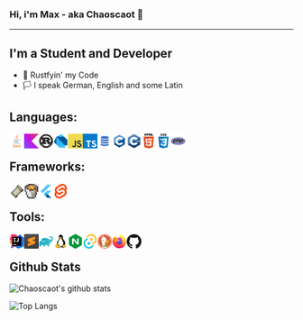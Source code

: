 ### Hi, i'm Max - aka Chaoscaot 👋

---

## I'm a Student and Developer

- 🌱 Rustfyin' my Code
- 🏳 I speak German, English and some Latin

## Languages:

 <img align="left" alt="Java" width="26px" src="https://raw.githubusercontent.com/github/explore/main/topics/java/java.png" /> 
 <img align="left" alt="Kotlin" width="26px" src="https://raw.githubusercontent.com/github/explore/main/topics/kotlin/kotlin.png" /> 
 <img align="left" alt="Rust" width="26px" src="https://raw.githubusercontent.com/github/explore/main/topics/rust/rust.png" /> 
 <img align="left" alt="Dart" width="26px" src="https://raw.githubusercontent.com/github/explore/main/topics/dart/dart.png" /> 
 <img align="left" alt="javascript" width="26px" src="https://raw.githubusercontent.com/github/explore/main/topics/javascript/javascript.png" /> 
 <img align="left" alt="typescript" width="26px" src="https://raw.githubusercontent.com/github/explore/main/topics/typescript/typescript.png" /> 
 <img align="left" alt="SQL" width="26px" src="https://raw.githubusercontent.com/github/explore/main/topics/sql/sql.png" />
 <img align="left" alt="C" width="26px" src="https://raw.githubusercontent.com/github/explore/main/topics/c/c.png" />
 <img align="left" alt="CPP" width="26px" src="https://raw.githubusercontent.com/github/explore/main/topics/cpp/cpp.png" />
 <img align="left" alt="HTML" width="26px" src="https://raw.githubusercontent.com/github/explore/main/topics/html/html.png" />
 <img align="left" alt="CSS" width="26px" src="https://raw.githubusercontent.com/github/explore/main/topics/css/css.png" />
 <img align="left" alt="PHP" width="26px" src="https://raw.githubusercontent.com/github/explore/main/topics/php/php.png" />


<br/>


## Frameworks: 

 <img align="left" alt="Fabric" width="26px" src="https://raw.githubusercontent.com/github/explore/main/topics/fabricmc/fabricmc.png" /> 
 <img align="left" alt="Bukkit" width="26px" src="https://raw.githubusercontent.com/github/explore/main/topics/bukkit/bukkit.png" /> 
 <img align="left" alt="Flutter" width="26px" src="https://raw.githubusercontent.com/github/explore/main/topics/flutter/flutter.png" /> 
 <img align="left" alt="Svelte" width="26px" src="https://raw.githubusercontent.com/github/explore/main/topics/svelte/svelte.png" /> 


<br/>


## Tools:

<img align="left" alt="Intellij Idea" width="26px" src="https://raw.githubusercontent.com/github/explore/main/topics/intellij-idea/intellij-idea.png" /> 
<img align="left" alt="Sublime-Text" width="26px" src="https://raw.githubusercontent.com/github/explore/main/topics/sublime-text/sublime-text.png" /> 
<img align="left" alt="Gradle" width="26px" src="https://raw.githubusercontent.com/github/explore/main/topics/gradle/gradle.png" /> 
<img align="left" alt="Linux" width="26px" src="https://raw.githubusercontent.com/github/explore/main/topics/linux/linux.png" /> 
<img align="left" alt="Nginx" width="26px" src="https://raw.githubusercontent.com/github/explore/main/topics/nginx/nginx.png" />
<img align="left" alt="Tauri" width="26px" src="https://raw.githubusercontent.com/github/explore/main/topics/tauri/tauri.png" />
<img align="left" alt="Duckduckgo" width="26px" src="https://raw.githubusercontent.com/github/explore/main/topics/duckduckgo/duckduckgo.png" />
<img align="left" alt="Firefox" width="26px" src="https://raw.githubusercontent.com/github/explore/main/topics/firefox/firefox.png" />
<img align="left" alt="Github" width="26px" src="https://raw.githubusercontent.com/github/explore/main/topics/github/github.png" />


<br/>


## Github Stats

![Chaoscaot's github stats](https://github-readme-stats.vercel.app/api?username=Chaoscaot&count_private=true&theme=dark&show_icons=true)

![Top Langs](https://github-readme-stats.vercel.app/api/top-langs/?username=Chaoscaot&count_private=true&theme=dark&show_icons=true)
